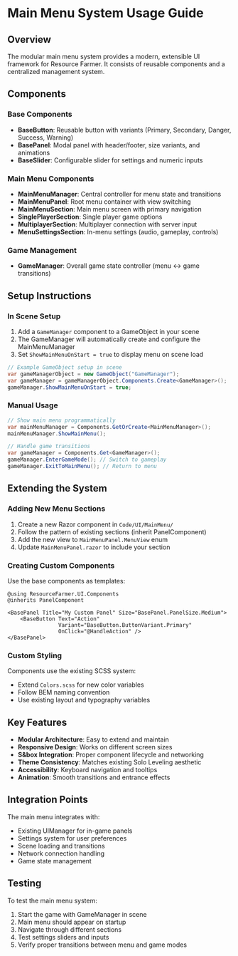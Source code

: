 # Main Menu System Usage Guide

## Overview

The modular main menu system provides a modern, extensible UI framework for Resource Farmer. It consists of reusable components and a centralized management system.

## Components

### Base Components

- **BaseButton**: Reusable button with variants (Primary, Secondary, Danger, Success, Warning)
- **BasePanel**: Modal panel with header/footer, size variants, and animations
- **BaseSlider**: Configurable slider for settings and numeric inputs

### Main Menu Components

- **MainMenuManager**: Central controller for menu state and transitions
- **MainMenuPanel**: Root menu container with view switching
- **MainMenuSection**: Main menu screen with primary navigation
- **SinglePlayerSection**: Single player game options
- **MultiplayerSection**: Multiplayer connection with server input
- **MenuSettingsSection**: In-menu settings (audio, gameplay, controls)

### Game Management

- **GameManager**: Overall game state controller (menu ↔ game transitions)

## Setup Instructions

### In Scene Setup

1. Add a `GameManager` component to a GameObject in your scene
2. The GameManager will automatically create and configure the MainMenuManager
3. Set `ShowMainMenuOnStart = true` to display menu on scene load

```csharp
// Example GameObject setup in scene
var gameManagerObject = new GameObject("GameManager");
var gameManager = gameManagerObject.Components.Create<GameManager>();
gameManager.ShowMainMenuOnStart = true;
```

### Manual Usage

```csharp
// Show main menu programmatically
var mainMenuManager = Components.GetOrCreate<MainMenuManager>();
mainMenuManager.ShowMainMenu();

// Handle game transitions
var gameManager = Components.Get<GameManager>();
gameManager.EnterGameMode(); // Switch to gameplay
gameManager.ExitToMainMenu(); // Return to menu
```

## Extending the System

### Adding New Menu Sections

1. Create a new Razor component in `Code/UI/MainMenu/`
2. Follow the pattern of existing sections (inherit PanelComponent)
3. Add the new view to `MainMenuPanel.MenuView` enum
4. Update `MainMenuPanel.razor` to include your section

### Creating Custom Components

Use the base components as templates:

```razor
@using ResourceFarmer.UI.Components
@inherits PanelComponent

<BasePanel Title="My Custom Panel" Size="BasePanel.PanelSize.Medium">
    <BaseButton Text="Action" 
                Variant="BaseButton.ButtonVariant.Primary" 
                OnClick="@HandleAction" />
</BasePanel>
```

### Custom Styling

Components use the existing SCSS system:
- Extend `Colors.scss` for new color variables
- Follow BEM naming convention
- Use existing layout and typography variables

## Key Features

- **Modular Architecture**: Easy to extend and maintain
- **Responsive Design**: Works on different screen sizes
- **S&box Integration**: Proper component lifecycle and networking
- **Theme Consistency**: Matches existing Solo Leveling aesthetic
- **Accessibility**: Keyboard navigation and tooltips
- **Animation**: Smooth transitions and entrance effects

## Integration Points

The main menu integrates with:
- Existing UIManager for in-game panels
- Settings system for user preferences
- Scene loading and transitions
- Network connection handling
- Game state management

## Testing

To test the main menu system:
1. Start the game with GameManager in scene
2. Main menu should appear on startup
3. Navigate through different sections
4. Test settings sliders and inputs
5. Verify proper transitions between menu and game modes